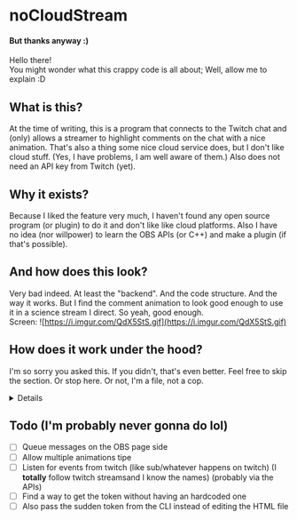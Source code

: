 # noCloudStream
#### But thanks anyway :)


Hello there!  
You might wonder what this crappy code is all about; Well, allow me to explain :D  

## What is this?

At the time of writing, this is a program that connects to the Twitch chat and
(only) allows a streamer to highlight comments on the chat with a nice animation.
That's also a thing some nice cloud service does, but I don't like cloud stuff.
(Yes, I have problems, I am well aware of them.)
Also does not need an API key from Twitch (yet).

## Why it exists?

Because I liked the feature very much, I haven't found any open source program (or
plugin) to do it and don't like like cloud platforms. Also I have no idea (nor
willpower) to learn the OBS APIs (or C++) and make a plugin (if that's possible).

## And how does this look?

Very bad indeed. At least the "backend". And the code structure. And the way it
works. But I find the comment animation to look good enough to use it in
a science stream I direct. So yeah, good enough.  
Screen:
![https://i.imgur.com/QdX5StS.gif](https://i.imgur.com/QdX5StS.gif)

## How does it work under the hood?

I'm so sorry you asked this. If you didn't, that's even better.
Feel free to skip the section. Or stop here. Or not, I'm a file, not a cop.
<details>
Literally a fork of the Gorilla's chat example (it totally fit my usecase).  
This basically connects to the twitch's IRC chat server (yeah, I know right?) and bradcasts over websockets the message it reads (with the tags I need, like a user ID and the author name).  
Then via the Twitch API (yeah, I know I said it didn't need a token, but I do to get the avatar. Good news is that the token is quite easy to get since you just need to open Twitch page even in incognito and copy the token from the cookies. Pretty sure there's way to get it anyway, but didn't want to dig deeper) we get the user's avatar.  
And start the animation with the duration in the JSON.
</details>


## Todo (I'm probably never gonna do lol)
- [ ] Queue messages on the OBS page side 
- [ ] Allow multiple animations tipe
- [ ] Listen for events from twitch (like sub/whatever happens on twitch) (I __totally__ follow twitch streamsand I know the names) (probably via the APIs)
- [ ] Find a way to get the token without having an hardcoded one
- [ ] Also pass the sudden token from the CLI instead of editing the HTML file